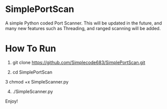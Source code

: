# SimplePortScan
A simple Python coded Port Scanner.
This will be updated in the future, and many new features such as Threading, and ranged scanning will be added.

# How To Run
1. git clone https://github.com/Simplecode683/SimplePortScan.git

2. cd SimplePortScan

3  chmod +x SimpleScanner.py

4. ./SimpleScanner.py

Enjoy! 
